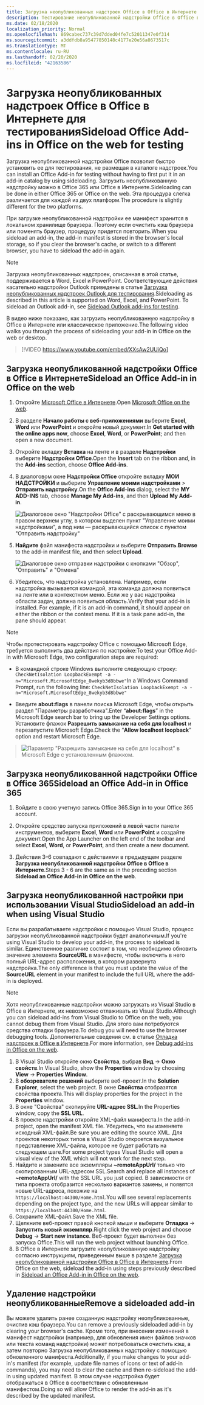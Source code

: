 ```yaml
---
title: Загрузка неопубликованных надстроек Office в Office в Интернете для тестирования
description: Тестирование неопубликованной надстройки Office в Office в Интернете путем ее загрузки
ms.date: 02/18/2020
localization_priority: Normal
ms.openlocfilehash: 869cabec737c39d7dded04fe7c52011347e0f314
ms.sourcegitcommit: a3ddfdb8a95477850148c4177e20e56a8673517c
ms.translationtype: MT
ms.contentlocale: ru-RU
ms.lasthandoff: 02/20/2020
ms.locfileid: "42163586"
---
```

# <a name="sideload-office-add-ins-in-office-on-the-web-for-testing"></a><span data-ttu-id="91a76-103">Загрузка неопубликованных надстроек Office в Office в Интернете для тестирования</span><span class="sxs-lookup"><span data-stu-id="91a76-103">Sideload Office Add-ins in Office on the web for testing</span></span>

<span data-ttu-id="91a76-104">Загрузка неопубликованной надстройки Office позволит быстро установить ее для тестирования, не размещая в каталоге надстроек.</span><span class="sxs-lookup"><span data-stu-id="91a76-104">You can install an Office Add-in for testing without having to first put it in an add-in catalog by using sideloading.</span></span> <span data-ttu-id="91a76-105">Загрузить неопубликованную надстройку можно в Office 365 или Office в Интернете.</span><span class="sxs-lookup"><span data-stu-id="91a76-105">Sideloading can be done in either Office 365 or Office on the web.</span></span> <span data-ttu-id="91a76-106">Эта процедура слегка различается для каждой из двух платформ.</span><span class="sxs-lookup"><span data-stu-id="91a76-106">The procedure is slightly different for the two platforms.</span></span>

<span data-ttu-id="91a76-107">При загрузке неопубликованной надстройки ее манифест хранится в локальном хранилище браузера. Поэтому если очистить кэш браузера или поменять браузер, процедуру придется повторить.</span><span class="sxs-lookup"><span data-stu-id="91a76-107">When you sideload an add-in, the add-in manifest is stored in the browser's local storage, so if you clear the browser's cache, or switch to a different browser, you have to sideload the add-in again.</span></span>

> [!NOTE]
> <span data-ttu-id="91a76-p102">Загрузка неопубликованных надстроек, описанная в этой статье, поддерживается в Word, Excel и PowerPoint. Соответствующие действия касательно надстройки Outlook приведены в статье [Загрузка неопубликованных надстроек Outlook для тестирования](../outlook/sideload-outlook-add-ins-for-testing.md).</span><span class="sxs-lookup"><span data-stu-id="91a76-p102">Sideloading as described in this article is supported on Word, Excel, and PowerPoint. To sideload an Outlook add-in, see [Sideload Outlook add-ins for testing](../outlook/sideload-outlook-add-ins-for-testing.md).</span></span>

<span data-ttu-id="91a76-110">В видео ниже показано, как загрузить неопубликованную надстройку в Office в Интернете или классическое приложение.</span><span class="sxs-lookup"><span data-stu-id="91a76-110">The following video walks you through the process of sideloading your add-in in Office on the web or desktop.</span></span>

> [!VIDEO https://www.youtube.com/embed/XXsAw2UUiQo]

## <a name="sideload-an-office-add-in-in-office-on-the-web"></a><span data-ttu-id="91a76-111">Загрузка неопубликованной надстройки Office в Office в Интернете</span><span class="sxs-lookup"><span data-stu-id="91a76-111">Sideload an Office Add-in in Office on the web</span></span>

1. <span data-ttu-id="91a76-112">Откройте [Microsoft Office в Интернете](https://office.live.com/).</span><span class="sxs-lookup"><span data-stu-id="91a76-112">Open [Microsoft Office on the web](https://office.live.com/).</span></span>

2. <span data-ttu-id="91a76-113">В разделе  **Начало работы с веб-приложениями** выберите **Excel**,  **Word** или **PowerPoint** и откройте новый документ.</span><span class="sxs-lookup"><span data-stu-id="91a76-113">In  **Get started with the online apps now**, choose  **Excel**,  **Word**, or  **PowerPoint**; and then open a new document.</span></span>

3. <span data-ttu-id="91a76-114">Откройте вкладку  **Вставка** на ленте и в разделе **Надстройки** выберите **Надстройки Office**.</span><span class="sxs-lookup"><span data-stu-id="91a76-114">Open the  **Insert** tab on the ribbon and, in the **Add-ins** section, choose **Office Add-ins**.</span></span>

4. <span data-ttu-id="91a76-115">В диалоговом окне **Надстройки Office** откройте вкладку **МОИ НАДСТРОЙКИ** и выберите **Управление моими надстройками** > **Отправить надстройку**.</span><span class="sxs-lookup"><span data-stu-id="91a76-115">On the  **Office Add-ins** dialog, select the **MY ADD-INS** tab, choose **Manage My Add-ins**, and then  **Upload My Add-in**.</span></span>

    ![Диалоговое окно "Надстройки Office" с раскрывающимся меню в правом верхнем углу, в котором выделен пункт "Управление моими надстройками", а под ним — раскрывающийся список с пунктом "Отправить надстройку"](../images/office-add-ins-my-account.png)

5. <span data-ttu-id="91a76-117">**Найдите** файл манифеста надстройки и выберите **Отправить**.</span><span class="sxs-lookup"><span data-stu-id="91a76-117">**Browse** to the add-in manifest file, and then select **Upload**.</span></span>

    ![Диалоговое окно отправки надстройки с кнопками "Обзор", "Отправить" и "Отмена"](../images/upload-add-in.png)

6. <span data-ttu-id="91a76-p103">Убедитесь, что надстройка установлена. Например, если надстройка вызывается командой, эта команда должна появиться на ленте или в контекстном меню. Если же у вас надстройка области задач, должна появиться область.</span><span class="sxs-lookup"><span data-stu-id="91a76-p103">Verify that your add-in is installed. For example, if it is an add-in command, it should appear on either the ribbon or the context menu. If it is a task pane add-in, the pane should appear.</span></span>

> [!NOTE]
><span data-ttu-id="91a76-122">Чтобы протестировать надстройку Office с помощью Microsoft Edge, требуется выполнить два действия по настройке:</span><span class="sxs-lookup"><span data-stu-id="91a76-122">To test your Office Add-in with Microsoft Edge, two configuration steps are required:</span></span> 
>
> - <span data-ttu-id="91a76-123">В командной строке Windows выполните следующую строку: `CheckNetIsolation LoopbackExempt -a -n="Microsoft.MicrosoftEdge_8wekyb3d8bbwe"`</span><span class="sxs-lookup"><span data-stu-id="91a76-123">In a Windows Command Prompt, run the following line: `CheckNetIsolation LoopbackExempt -a -n="Microsoft.MicrosoftEdge_8wekyb3d8bbwe"`</span></span>
>
> - <span data-ttu-id="91a76-124">Введите **about:flags** в панели поиска Microsoft Edge, чтобы открыть раздел "Параметры разработчика".</span><span class="sxs-lookup"><span data-stu-id="91a76-124">Enter “**about:flags**” in the Microsoft Edge search bar to bring up the Developer Settings options.</span></span>  <span data-ttu-id="91a76-125">Установите флажок **Разрешить замыкание на себя для localhost** и перезапустите Microsoft Edge.</span><span class="sxs-lookup"><span data-stu-id="91a76-125">Check the “**Allow localhost loopback**” option and restart Microsoft Edge.</span></span>

>    ![Параметр "Разрешить замыкание на себя для localhost" в Microsoft Edge с установленным флажком.](../images/allow-localhost-loopback.png)

## <a name="sideload-an-office-add-in-in-office-365"></a><span data-ttu-id="91a76-127">Загрузка неопубликованной надстройки Office в Office 365</span><span class="sxs-lookup"><span data-stu-id="91a76-127">Sideload an Office Add-in in Office 365</span></span>

1. <span data-ttu-id="91a76-128">Войдите в свою учетную запись Office 365.</span><span class="sxs-lookup"><span data-stu-id="91a76-128">Sign in to your Office 365 account.</span></span>

2. <span data-ttu-id="91a76-129">Откройте средство запуска приложений в левой части панели инструментов, выберите **Excel**, **Word** или **PowerPoint** и создайте документ.</span><span class="sxs-lookup"><span data-stu-id="91a76-129">Open the App Launcher on the left end of the toolbar and select  **Excel**,  **Word**, or  **PowerPoint**, and then create a new document.</span></span>

3. <span data-ttu-id="91a76-130">Действия 3–6 совпадают с действиями в предыдущем разделе **Загрузка неопубликованной надстройки Office в Office в Интернете**.</span><span class="sxs-lookup"><span data-stu-id="91a76-130">Steps 3 - 6 are the same as in the preceding section **Sideload an Office Add-in in Office on the web**.</span></span>

## <a name="sideload-an-add-in-when-using-visual-studio"></a><span data-ttu-id="91a76-131">Загрузка неопубликованной настройки при использовании Visual Studio</span><span class="sxs-lookup"><span data-stu-id="91a76-131">Sideload an add-in when using Visual Studio</span></span>

<span data-ttu-id="91a76-132">Если вы разрабатываете надстройки с помощью Visual Studio, процесс загрузки неопубликованной надстройки будет аналогичным.</span><span class="sxs-lookup"><span data-stu-id="91a76-132">If you're using Visual Studio to develop your add-in, the process to sideload is similar.</span></span> <span data-ttu-id="91a76-133">Единственное различие состоит в том, что необходимо обновить значение элемента **SourceURL** в манифесте, чтобы включить в него полный URL-адрес расположения, в котором развернута надстройка.</span><span class="sxs-lookup"><span data-stu-id="91a76-133">The only difference is that you must update the value of the **SourceURL** element in your manifest to include the full URL where the add-in is deployed.</span></span>

> [!NOTE]
> <span data-ttu-id="91a76-134">Хотя неопубликованные надстройки можно загружать из Visual Studio в Office в Интернете, их невозможно отлаживать из Visual Studio.</span><span class="sxs-lookup"><span data-stu-id="91a76-134">Although you can sideload add-ins from Visual Studio to Office on the web, you cannot debug them from Visual Studio.</span></span> <span data-ttu-id="91a76-135">Для этого вам потребуются средства отладки браузера.</span><span class="sxs-lookup"><span data-stu-id="91a76-135">To debug you will need to use the browser debugging tools.</span></span> <span data-ttu-id="91a76-136">Дополнительные сведения см. в статье [Отладка надстроек в Office в Интернете](debug-add-ins-in-office-online.md).</span><span class="sxs-lookup"><span data-stu-id="91a76-136">For more information, see [Debug add-ins in Office on the web](debug-add-ins-in-office-online.md).</span></span>

1. <span data-ttu-id="91a76-137">В Visual Studio откройте окно **Свойства**, выбрав **Вид** -> **Окно свойств**.</span><span class="sxs-lookup"><span data-stu-id="91a76-137">In Visual Studio, show the **Properties** window by choosing **View** -> **Properties Window**.</span></span>
2. <span data-ttu-id="91a76-138">В **обозревателе решений** выберите веб-проект.</span><span class="sxs-lookup"><span data-stu-id="91a76-138">In the **Solution Explorer**, select the web project.</span></span> <span data-ttu-id="91a76-139">В окне **Свойства** отобразятся свойства проекта.</span><span class="sxs-lookup"><span data-stu-id="91a76-139">This will display properties for the project in the **Properties** window.</span></span>
3. <span data-ttu-id="91a76-140">В окне "Свойства" скопируйте **URL-адрес SSL**.</span><span class="sxs-lookup"><span data-stu-id="91a76-140">In the Properties window, copy the **SSL URL**.</span></span>
4. <span data-ttu-id="91a76-141">В проекте надстройки откройте XML-файл манифеста.</span><span class="sxs-lookup"><span data-stu-id="91a76-141">In the add-in project, open the manifest XML file.</span></span> <span data-ttu-id="91a76-142">Убедитесь, что вы изменяете исходный XML-файл.</span><span class="sxs-lookup"><span data-stu-id="91a76-142">Be sure you are editing the source XML.</span></span> <span data-ttu-id="91a76-143">Для проектов некоторых типов в Visual Studio откроется визуальное представление XML-файла, которое не будет работать на следующем шаге.</span><span class="sxs-lookup"><span data-stu-id="91a76-143">For some project types Visual Studio will open a visual view of the XML which will not work for the next step.</span></span>
5. <span data-ttu-id="91a76-144">Найдите и замените все экземпляры **~remoteAppUrl/** только что скопированным URL-адресом SSL.</span><span class="sxs-lookup"><span data-stu-id="91a76-144">Search and replace all instances of **~remoteAppUrl/** with the SSL URL you just copied.</span></span> <span data-ttu-id="91a76-145">В зависимости от типа проекта отобразится несколько вариантов замены, и появятся новые URL-адреса, похожие на `https://localhost:44300/Home.html`.</span><span class="sxs-lookup"><span data-stu-id="91a76-145">You will see several replacements depending on the project type, and the new URLs will appear similar to `https://localhost:44300/Home.html`.</span></span>
6. <span data-ttu-id="91a76-146">Сохраните XML-файл.</span><span class="sxs-lookup"><span data-stu-id="91a76-146">Save the XML file.</span></span>
7. <span data-ttu-id="91a76-147">Щелкните веб-проект правой кнопкой мыши и выберите **Отладка** -> **Запустить новый экземпляр**.</span><span class="sxs-lookup"><span data-stu-id="91a76-147">Right click the web project and choose **Debug** -> **Start new instance**.</span></span> <span data-ttu-id="91a76-148">Веб-проект будет выполнен без запуска Office.</span><span class="sxs-lookup"><span data-stu-id="91a76-148">This will run the web project without launching Office.</span></span>
8. <span data-ttu-id="91a76-149">В Office в Интернете загрузите неопубликованную надстройку согласно инструкциям, приведенным выше в разделе [Загрузка неопубликованной надстройки Office в Office в Интернете](#sideload-an-office-add-in-in-office-on-the-web).</span><span class="sxs-lookup"><span data-stu-id="91a76-149">From Office on the web, sideload the add-in using steps previously described in [Sideload an Office Add-in in Office on the web](#sideload-an-office-add-in-in-office-on-the-web).</span></span>

## <a name="remove-a-sideloaded-add-in"></a><span data-ttu-id="91a76-150">Удаление надстройки неопубликованные</span><span class="sxs-lookup"><span data-stu-id="91a76-150">Remove a sideloaded add-in</span></span>

<span data-ttu-id="91a76-151">Вы можете удалить ранее созданную надстройку неопубликованные, очистив кэш браузера.</span><span class="sxs-lookup"><span data-stu-id="91a76-151">You can remove a previously sideloaded add-in by clearing your browser's cache.</span></span> <span data-ttu-id="91a76-152">Кроме того, при внесении изменений в манифест надстройки (например, для обновления имен файлов значков или текста команд надстройки) может потребоваться очистить кэш, а затем повторно Загрузка неопубликованных надстройку с помощью обновленного манифеста.</span><span class="sxs-lookup"><span data-stu-id="91a76-152">Additionally, if you make changes to your add-in's manifest (for example, update file names of icons or text of add-in commands), you may need to clear the cache and then re-sideload the add-in using updated manifest.</span></span> <span data-ttu-id="91a76-153">В этом случае надстройка будет отображаться в Office в соответствии с обновленным манифестом.</span><span class="sxs-lookup"><span data-stu-id="91a76-153">Doing so will allow Office to render the add-in as it's described by the updated manifest.</span></span>
